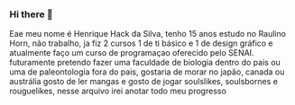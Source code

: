 ### Hi there 👋

Eae meu nome é Henrique Hack da Silva, tenho 15 anos estudo no Raulino Horn, não trabalho,
ja fiz 2 cursos 1 de ti básico e 1 de design gráfico e atualmente faço um curso de programaçao
oferecido pelo SENAI.
futuramente pretendo fazer uma faculdade de biologia dentro do pais ou uma de paleontologia fora do pais,
gostaria de morar no japão, canada ou austrália
gosto de ler mangas e gosto de jogar soulslikes, soulsbornes e rouguelikes, nesse arquivo irei anotar todo meu progresso

